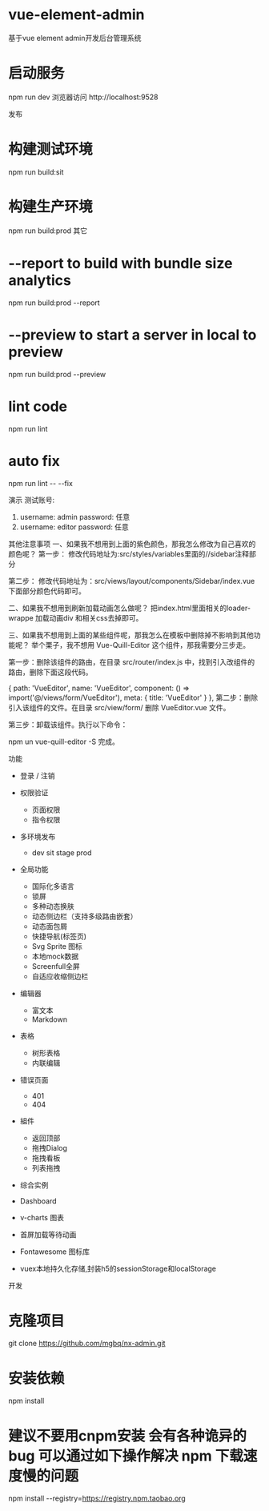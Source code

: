 # vue-element-admin
基于vue element admin开发后台管理系统

# 启动服务
npm run dev
浏览器访问 http://localhost:9528

发布
# 构建测试环境
npm run build:sit

# 构建生产环境
npm run build:prod
其它
# --report to build with bundle size analytics
npm run build:prod --report

# --preview to start a server in local to preview
npm run build:prod --preview

# lint code
npm run lint

# auto fix
npm run lint -- --fix

演示
测试账号:

1. username: admin
   password: 任意
2. username: editor
   password: 任意

其他注意事项
一、如果我不想用到上面的紫色颜色，那我怎么修改为自己喜欢的颜色呢？
第一步： 修改代码地址为:src/styles/variables里面的//sidebar注释部分

第二步： 修改代码地址为：src/views/layout/components/Sidebar/index.vue下面部分颜色代码即可。

<el-menu
      mode="vertical"
      :show-timeout="200"
      :default-active="$route.path"
      :collapse="isCollapse"
      background-color="#6959CD"
      text-color="white"
      active-text-color="#42b983"
    >
二、如果我不想用到刷新加载动画怎么做呢？
把index.html里面相关的loader-wrappe 加载动画div 和相关css去掉即可。

三、如果我不想用到上面的某些组件呢，那我怎么在模板中删除掉不影响到其他功能呢？
举个栗子，我不想用 Vue-Quill-Editor 这个组件，那我需要分三步走。

第一步：删除该组件的路由，在目录 src/router/index.js 中，找到引入改组件的路由，删除下面这段代码。

  {
        path: 'VueEditor',
        name: 'VueEditor',
        component: () => import('@/views/form/VueEditor'),
        meta: { title: 'VueEditor' }
  },
第二步：删除引入该组件的文件。在目录 src/view/form/ 删除 VueEditor.vue 文件。

第三步：卸载该组件。执行以下命令：

npm un vue-quill-editor -S
完成。

功能
- 登录 / 注销

- 权限验证
  - 页面权限
  - 指令权限

- 多环境发布
  - dev sit stage prod

- 全局功能
  - 国际化多语言
  - 锁屏
  - 多种动态换肤
  - 动态侧边栏（支持多级路由嵌套）
  - 动态面包屑
  - 快捷导航(标签页)
  - Svg Sprite 图标
  - 本地mock数据
  - Screenfull全屏
  - 自适应收缩侧边栏

- 编辑器
  - 富文本
  - Markdown

- 表格
  - 树形表格
  - 内联编辑

- 错误页面
  - 401
  - 404

- 組件
  - 返回顶部
  - 拖拽Dialog
  - 拖拽看板
  - 列表拖拽

- 综合实例
- Dashboard
- v-charts 图表
- 首屏加载等待动画
- Fontawesome 图标库
- vuex本地持久化存储,封装h5的sessionStorage和localStorage

开发
# 克隆项目
git clone https://github.com/mgbq/nx-admin.git

# 安装依赖
npm install
   
# 建议不要用cnpm安装 会有各种诡异的bug 可以通过如下操作解决 npm 下载速度慢的问题
npm install --registry=https://registry.npm.taobao.org


